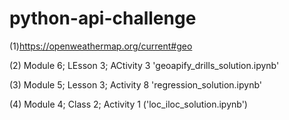 # python-api-challenge

(1)https://openweathermap.org/current#geo

(2) Module 6; LEsson 3; ACtivity 3 'geoapify_drills_solution.ipynb'

(3) Module 5; Lesson 3; Activity 8 'regression_solution.ipynb'

(4) Module 4; Class 2; Activity 1 ('loc_iloc_solution.ipynb')